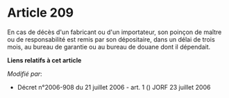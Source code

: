 # Article 209

En cas de décès d'un fabricant ou d'un importateur, son poinçon de maître ou de responsabilité est remis par son dépositaire,
dans un délai de trois mois, au bureau de garantie ou au bureau de douane dont il dépendait.

**Liens relatifs à cet article**

_Modifié par_:

  - Décret n°2006-908 du 21 juillet 2006 - art. 1 () JORF 23 juillet 2006

